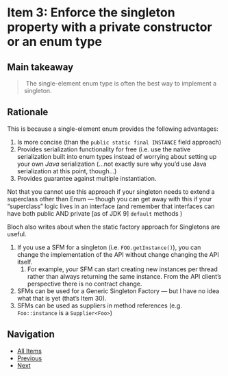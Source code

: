 # Item 3: Enforce the singleton property with a private constructor or an enum type

## Main takeaway  

> The single-element enum type is often the best way to implement a singleton.

## Rationale

This is because a single-element enum provides the following advantages:  

1. Is more concise (than the `public static final INSTANCE` field approach)
2. Provides serialization functionality for free (i.e. use the native serialization built into enum types instead of worrying about setting up your own _Java_ serialization (…not exactly sure why you’d use Java serialization at this point, though…)
3. Provides guarantee against multiple instantiation.

Not that you cannot use this approach if your singleton needs to extend a superclass other than Enum — though you can get away with this if your “superclass” logic lives in an interface (and remember that interfaces can have both public AND private [as of JDK 9] `default` methods )

Bloch also writes about when the static factory approach for Singletons are useful.  

1. If you use a SFM for a singleton (i.e. `FOO.getInstance()`), you can change the implementation of the API without change changing the API itself.
   1. For example, your SFM can start creating new instances per thread rather than always returning the same instance. From the API client’s perspective there is no contract change.
2. SFMs can be used for a Generic Singleton Factory — but I have no idea what that is yet (that’s Item 30).
3. SFMs can be used as suppliers in method references (e.g. `Foo::instance` is a `Supplier<Foo>`)

## Navigation

- [All Items](../README.md#items)
- [Previous](./item-03-enforce-the-singleton-property-with-a-private-constructor-or-an-enum-type.md)
- [Next](./item-04-enforce-non-instantiability-with-a-private-constructor.md)
